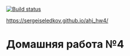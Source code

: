 [![Build status](https://ci.appveyor.com/api/projects/status/prj105ate3ykx09w?svg=true)](https://ci.appveyor.com/project/SergeiSeledkov/ahj-hw4)

https://sergeiseledkov.github.io/ahj_hw4/

# Домашняя работа №4

